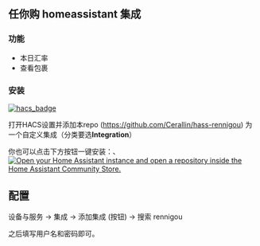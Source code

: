 ## 任你购 homeassistant 集成

### 功能

- 本日汇率
- 查看包裹

### 安装

[![hacs_badge](https://img.shields.io/badge/HACS-Custom-41BDF5.svg)](https://github.com/hacs/integration)

打开HACS设置并添加本repo (https://github.com/Cerallin/hass-rennigou) 为一个自定义集成（分类要选**Integration**）


你也可以点击下方按钮一键安装：、
[![Open your Home Assistant instance and open a repository inside the Home Assistant Community Store.](https://my.home-assistant.io/badges/hacs_repository.svg)](https://my.home-assistant.io/redirect/hacs_repository/?category=Integration&repository=hass-rennigou&owner=Cerallin)


## 配置

设备与服务 -> 集成 -> 添加集成 (按钮) -> 搜索 rennigou

之后填写用户名和密码即可。

